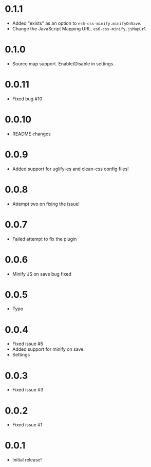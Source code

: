 # 0.1.1
* Added "exists" as an option to `es6-css-minify.minifyOnSave`.
* Change the JavaScript Mapping URL. `es6-css-minify.jsMapUrl`

# 0.1.0
* Source map support. Enable/Disable in settings.

# 0.0.11
* Fixed bug #10

# 0.0.10
* README changes

# 0.0.9
* Added support for uglify-es and clean-css config files!

# 0.0.8
* Attempt two on fixing the issue!

# 0.0.7
* Failed attempt to fix the plugin

# 0.0.6
* Minify JS on save bug fixed

# 0.0.5
* Typo

# 0.0.4
* Fixed issue #5
* Added support for minify on save.
* Settings

# 0.0.3
* Fixed issue #3

# 0.0.2
* Fixed issue #1

# 0.0.1
* Initial release!
